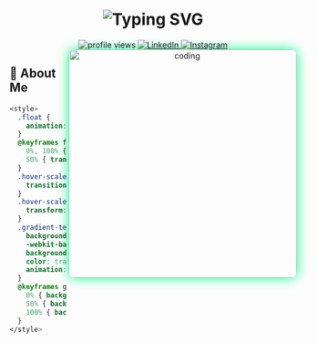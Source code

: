 <h1 align="center"> 
  <img src="https://readme-typing-svg.demolab.com?font=Fira+Code&size=30&duration=3000&pause=1000&color=00F72E&center=true&vCenter=true&width=435&lines=Hi+%F0%9F%91%8B%2C+I'm+Ronit+Adhikari;Frontend+Developer;From+Nepal+%F0%9F%87%B3%F0%9F%87%B5" alt="Typing SVG" />
</h1>

<div align="center">
  <img src="https://komarev.com/ghpvc/?username=flashey35&label=Profile%20Views&color=0e75b6&style=flat" alt="profile views" />
  <a href="https://www.linkedin.com/in/yourprofile">
    <img src="https://img.shields.io/badge/LinkedIn-0077B5?style=for-the-badge&logo=linkedin&logoColor=white" alt="LinkedIn"/>
  </a>
  <a href="https://instagram.com/yourprofile">
    <img src="https://img.shields.io/badge/Instagram-E4405F?style=for-the-badge&logo=instagram&logoColor=white" alt="Instagram"/>
  </a>
</div>

<div align="center">
  <img align="right" src="https://user-images.githubusercontent.com/74038190/221352989-518609ab-b4d1-459e-929f-a08cd2bd9b3c.gif" alt="coding" width="400" style="border-radius: 10px; box-shadow: 0 0 20px #00ff88; animation: float 3s ease-in-out infinite;" />
</div>

## 🚀 About Me

```css
<style>
  .float {
    animation: float 3s ease-in-out infinite;
  }
  @keyframes float {
    0%, 100% { transform: translateY(0); }
    50% { transform: translateY(-20px); }
  }
  .hover-scale {
    transition: transform 0.3s ease;
  }
  .hover-scale:hover {
    transform: scale(1.1);
  }
  .gradient-text {
    background: linear-gradient(45deg, #00ff88, #00b4ff);
    -webkit-background-clip: text;
    background-clip: text;
    color: transparent;
    animation: gradient 5s ease infinite;
  }
  @keyframes gradient {
    0% { background-position: 0% 50%; }
    50% { background-position: 100% 50%; }
    100% { background-position: 0% 50%; }
  }
</style>
